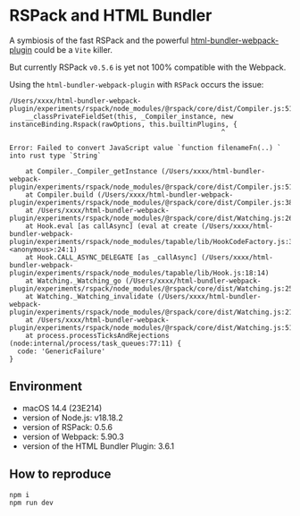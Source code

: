 # RSPack and HTML Bundler

A symbiosis of the fast RSPack and the powerful [html-bundler-webpack-plugin](https://github.com/webdiscus/html-bundler-webpack-plugin) could be a `Vite` killer.

But currently RSPack `v0.5.6` is yet not 100% compatible with the Webpack.

Using the `html-bundler-webpack-plugin` with `RSPack` occurs the issue:

```
/Users/xxxx/html-bundler-webpack-plugin/experiments/rspack/node_modules/@rspack/core/dist/Compiler.js:518
    __classPrivateFieldSet(this, _Compiler_instance, new instanceBinding.Rspack(rawOptions, this.builtinPlugins, {
                                                     ^

Error: Failed to convert JavaScript value `function filenameFn(..) ` into rust type `String`

    at Compiler._Compiler_getInstance (/Users/xxxx/html-bundler-webpack-plugin/experiments/rspack/node_modules/@rspack/core/dist/Compiler.js:518:54)
    at Compiler.build (/Users/xxxx/html-bundler-webpack-plugin/experiments/rspack/node_modules/@rspack/core/dist/Compiler.js:384:87)
    at /Users/xxxx/html-bundler-webpack-plugin/experiments/rspack/node_modules/@rspack/core/dist/Watching.js:263:23
    at Hook.eval [as callAsync] (eval at create (/Users/xxxx/html-bundler-webpack-plugin/experiments/rspack/node_modules/tapable/lib/HookCodeFactory.js:33:10), <anonymous>:24:1)
    at Hook.CALL_ASYNC_DELEGATE [as _callAsync] (/Users/xxxx/html-bundler-webpack-plugin/experiments/rspack/node_modules/tapable/lib/Hook.js:18:14)
    at Watching._Watching_go (/Users/xxxx/html-bundler-webpack-plugin/experiments/rspack/node_modules/@rspack/core/dist/Watching.js:253:34)
    at Watching._Watching_invalidate (/Users/xxxx/html-bundler-webpack-plugin/experiments/rspack/node_modules/@rspack/core/dist/Watching.js:217:74)
    at /Users/xxxx/html-bundler-webpack-plugin/experiments/rspack/node_modules/@rspack/core/dist/Watching.js:51:94
    at process.processTicksAndRejections (node:internal/process/task_queues:77:11) {
  code: 'GenericFailure'
}
```

## Environment

- macOS 14.4 (23E214)
- version of Node.js: v18.18.2
- version of RSPack: 0.5.6
- version of Webpack: 5.90.3
- version of the HTML Bundler Plugin: 3.6.1

## How to reproduce

```
npm i
npm run dev
```
